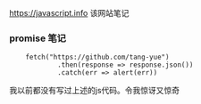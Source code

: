 https://javascript.info  该网站笔记

### promise 笔记

```
    fetch("https://github.com/tang-yue")
            .then(response => response.json())
            .catch(err => alert(err))
```
我以前都没有写过上述的js代码。令我惊讶又惊奇